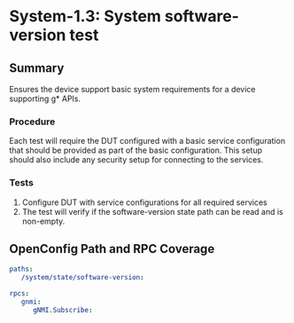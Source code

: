 # System-1.3: System software-version test

## Summary

Ensures the device support basic system requirements for a device supporting g* APIs.

### Procedure

Each test will require the DUT configured with a basic service configuration that
should be provided as part of the basic configuration. This setup should also include
any security setup for connecting to the services.

### Tests

1. Configure DUT with service configurations for all required services
2. The test will verify if the software-version state path can be read and is non-empty.

## OpenConfig Path and RPC Coverage

```yaml
paths:
   /system/state/software-version:

rpcs:
   gnmi:
      gNMI.Subscribe:
```
